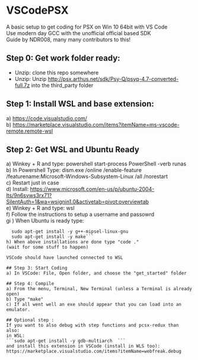 # VSCodePSX
A basic setup to get coding for PSX on Win 10 64bit with VS Code  
Use modern day GCC with the unofficial official based SDK  
Guide by NDR008, many many contributors to this!

## Step 0: Get work folder ready:  
- Unzip: clone this repo somewhere
- Unzip: Unzip http://psx.arthus.net/sdk/Psy-Q/psyq-4.7-converted-full.7z into the third_party folder  


## Step 1: Install WSL and base extension:
a) https://code.visualstudio.com/  
b) https://marketplace.visualstudio.com/items?itemName=ms-vscode-remote.remote-wsl  

## Step 2: Get WSL and Ubuntu Ready  
a) Winkey + R and type:    powershell start-process PowerShell -verb runas  
b) In Powershell Type:    dism.exe /online /enable-feature /featurename:Microsoft-Windows-Subsystem-Linux /all /norestart  
c) Restart just in case  
d) Install: https://www.microsoft.com/en-us/p/ubuntu-2004-lts/9n6svws3rx71?SilentAuth=1&wa=wsignin1.0&activetab=pivot:overviewtab  
e) Winkey + R and type:    wsl  
f) Follow the instructions to setup a username and passowrd  
gi ) When Ubuntu is ready type:  
``` sudo apt-get update
  sudo apt-get install -y g++-mipsel-linux-gnu  
  sudo apt-get install -y make```    
h) When above installations are done type "code ."  
(wait for some stuff to happen)  
  
VSCode should have launched connected to WSL  
  
## Step 3: Start Coding  
a) In VSCode: File, Open folder, and choose the "get_started" folder  
  
## Step 4: Compile  
a) From the menu, Terminal, New Terminal (unless a Terminal is already open)  
b) Type "make"  
c) If all went well an exe should appear that you can load into an emulator.  

## Optional step :
If you want to also debug with step functions and pcsx-redux than also:  
in WSL:   
```sudo apt-get install -y gdb-multiarch  ```  
and install this extension in VSCode (install in WLS too):  
https://marketplace.visualstudio.com/items?itemName=webfreak.debug  
